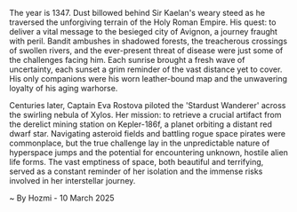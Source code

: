 
The year is 1347.  Dust billowed behind Sir Kaelan's weary steed as he traversed the unforgiving terrain of the Holy Roman Empire.  His quest: to deliver a vital message to the besieged city of Avignon, a journey fraught with peril. Bandit ambushes in shadowed forests, the treacherous crossings of swollen rivers, and the ever-present threat of disease were just some of the challenges facing him.  Each sunrise brought a fresh wave of uncertainty, each sunset a grim reminder of the vast distance yet to cover.  His only companions were his worn leather-bound map and the unwavering loyalty of his aging warhorse.


Centuries later, Captain Eva Rostova piloted the 'Stardust Wanderer' across the swirling nebula of Xylos.  Her mission: to retrieve a crucial artifact from the derelict mining station on Kepler-186f, a planet orbiting a distant red dwarf star.  Navigating asteroid fields and battling rogue space pirates were commonplace, but the true challenge lay in the unpredictable nature of hyperspace jumps and the potential for encountering unknown, hostile alien life forms.   The vast emptiness of space, both beautiful and terrifying, served as a constant reminder of her isolation and the immense risks involved in her interstellar journey.

~ By Hozmi - 10 March 2025

